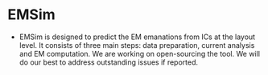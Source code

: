 # EMSim

- EMSim is designed to predict the EM emanations from ICs at the layout level. It consists of three main steps: data preparation, current analysis and EM computation. We are working on open-sourcing the tool. We will do our best to address outstanding issues if reported.
